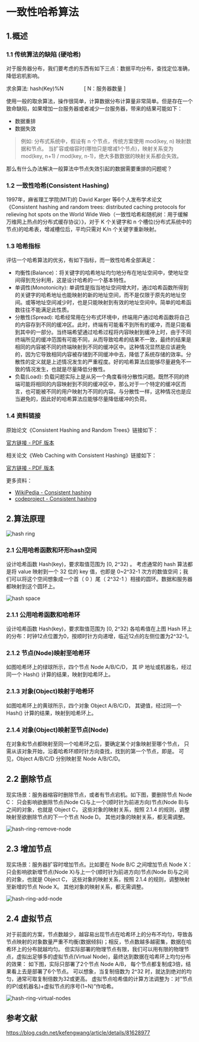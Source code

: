 # 一致性哈希算法

## 1.概述
### 1.1 传统算法的缺陷 (硬哈希)
对于服务器分布，我们要考虑的东西有如下三点：数据平均分布，查找定位准确，降低宕机影响。

求余算法: hash(Key)%N              [ N：服务器数量 ]

使用一般的取余算法，操作很简单，计算数据分布计算量非常简单。但是存在一个致命缺陷，如果增加一台服务器或者减少一台服务器，带来的结果可能如下：

- 数据重排
- 数据失效

> 例如: 分布式系统中，假设有 n 个节点，传统方案使用 mod(key, n) 映射数据和节点。 
当扩容或缩容时(哪怕只是增减1个节点)，映射关系变为 mod(key, n+1) / mod(key, n-1)，绝大多数数据的映射关系都会失效。

那么有什么办法解决一般算法中节点失效引起的数据需要重排的问题呢？

### 1.2 一致性哈希(Consistent Hashing)
1997年，麻省理工学院(MIT)的 David Karger 等6个人发布学术论文《Consistent hashing and random trees: distributed caching protocols for relieving hot spots on the World Wide Web（一致性哈希和随机树：用于缓解万维网上热点的分布式缓存协议）》，对于 K 个关键字和 n 个槽位(分布式系统中的节点)的哈希表，增减槽位后，平均只需对 K/n 个关键字重新映射。

### 1.3 哈希指标

评估一个哈希算法的优劣，有如下指标，而一致性哈希全部满足：

- 均衡性(Balance)：将关键字的哈希地址均匀地分布在地址空间中，使地址空间得到充分利用，这是设计哈希的一个基本特性。
- 单调性(Monotonicity): 单调性是指当地址空间增大时，通过哈希函数所得到的关键字的哈希地址也能映射的新的地址空间，而不是仅限于原先的地址空间。或等地址空间减少时，也是只能映射到有效的地址空间中。简单的哈希函数往往不能满足此性质。
- 分散性(Spread): 哈希经常用在分布式环境中，终端用户通过哈希函数将自己的内容存到不同的缓冲区。此时，终端有可能看不到所有的缓冲，而是只能看到其中的一部分。当终端希望通过哈希过程将内容映射到缓冲上时，由于不同终端所见的缓冲范围有可能不同，从而导致哈希的结果不一致，最终的结果是相同的内容被不同的终端映射到不同的缓冲区中。这种情况显然是应该避免的，因为它导致相同内容被存储到不同缓冲中去，降低了系统存储的效率。分散性的定义就是上述情况发生的严重程度。好的哈希算法应能够尽量避免不一致的情况发生，也就是尽量降低分散性。
- 负载(Load): 负载问题实际上是从另一个角度看待分散性问题。既然不同的终端可能将相同的内容映射到不同的缓冲区中，那么对于一个特定的缓冲区而言，也可能被不同的用户映射为不同的内容。与分散性一样，这种情况也是应当避免的，因此好的哈希算法应能够尽量降低缓冲的负荷。

### 1.4 资料链接

原始论文《Consistent Hashing and Random Trees》链接如下：

[官方链接 - PDF 版本](https://kefeng.wang/images/consistent-hashing/consistent-hashing-and-random-trees.pdf)

相关论文《Web Caching with Consistent Hashing》链接如下：

[官方链接 - PDF 版本](http://www.cs.columbia.edu/~asherman/papers/cachePaper.pdf)

更多资料： 

- [WikiPedia - Consistent hashing](https://en.wikipedia.org/wiki/Consistent_hashing) 
- [codeproject - Consistent hashing](https://www.codeproject.com/articles/56138/consistent-hashing)

## 2.算法原理

![hash ring](./img/hash-ring.jpg)

### 2.1 公用哈希函数和环形hash空间
设计哈希函数 Hash(key)，要求取值范围为 [0, 2^32) 。
考虑通常的 hash 算法都是将 value 映射到一个 32 位的 key 值，也即是 0~2^32-1 次方的数值空间；我们可以将这个空间想象成一个首（ 0 ）尾（ 2^32-1 ）相接的圆环。数据和服务器都映射到这个圆环上。

![hash space](./img/2018040913362064.png)

### 2.1.1 公用哈希函数和哈希环
设计哈希函数 Hash(key)，要求取值范围为 [0, 2^32) 
各哈希值在上图 Hash 环上的分布：时钟12点位置为0，按顺时针方向递增，临近12点的左侧位置为2^32-1。

### 2.1.2 节点(Node)映射至哈希环
如图哈希环上的绿球所示，四个节点 Node A/B/C/D， 
其 IP 地址或机器名，经过同一个 Hash() 计算的结果，映射到哈希环上。

### 2.1.3 对象(Object)映射于哈希环
如图哈希环上的黄球所示，四个对象 Object A/B/C/D， 
其键值，经过同一个 Hash() 计算的结果，映射到哈希环上。

### 2.1.4 对象(Object)映射至节点(Node)
在对象和节点都映射至同一个哈希环之后，要确定某个对象映射至哪个节点， 
只需从该对象开始，沿着哈希环顺时针方向查找，找到的第一个节点，即是。 
可见，Object A/B/C/D 分别映射至 Node A/B/C/D。

## 2.2 删除节点
现实场景：服务器缩容时删除节点，或者有节点宕机。如下图，要删除节点 Node C： 
只会影响欲删除节点(Node C)与上一个(顺时针为前进方向)节点(Node B)与之间的对象，也就是 Object C， 
这些对象的映射关系，按照 2.1.4 的规则，调整映射至欲删除节点的下一个节点 Node D。 
其他对象的映射关系，都无需调整。 

![hash-ring-remove-node](./img/hash-ring-remove-node.jpg)

## 2.3 增加节点
现实场景：服务器扩容时增加节点。比如要在 Node B/C 之间增加节点 Node X： 
只会影响欲新增节点(Node X)与上一个(顺时针为前进方向)节点(Node B)与之间的对象，也就是 Object C， 
这些对象的映射关系，按照 2.1.4 的规则，调整映射至新增的节点 Node X。 
其他对象的映射关系，都无需调整。 

![hash-ring-add-node](./img/hash-ring-add-node.jpg)

## 2.4 虚拟节点
对于前面的方案，节点数越少，越容易出现节点在哈希环上的分布不均匀，导致各节点映射的对象数量严重不均衡(数据倾斜)；相反，节点数越多越密集，数据在哈希环上的分布就越均匀。 
但实际部署的物理节点有限，我们可以用有限的物理节点，虚拟出足够多的虚拟节点(Virtual Node)，最终达到数据在哈希环上均匀分布的效果： 
如下图，实际只部署了2个节点 Node A/B， 
每个节点都复制成3倍，结果看上去是部署了6个节点。 
可以想象，当复制倍数为 2^32 时，就达到绝对的均匀，通常可取复制倍数为32或更高。 
虚拟节点哈希值的计算方法调整为：对“节点的IP(或机器名)+虚拟节点的序号(1~N)”作哈希。

![hash-ring-virtual-nodes](./img/hash-ring-virtual-nodes.jpg)



## 参考文献
https://blog.csdn.net/kefengwang/article/details/81628977














